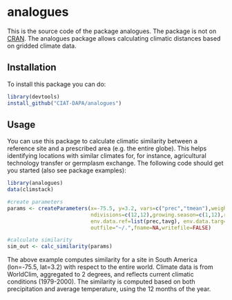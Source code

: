 # analogues
This is the source code of the package analogues. The package is not on [CRAN](https://cran.r-project.org/web/packages/raster/index.html). The analogues package allows calculating climatic distances based on gridded climate data.

## Installation
To install this package you can do:

```r
library(devtools)
install_github("CIAT-DAPA/analogues")
```

## Usage
You can use this package to calculate climatic similarity between a reference site and a prescribed area (e.g. the entire globe). This helps identifying locations with similar climates for, for instance, agricultural technology transfer or germplasm exchange. The following code should get you started (also see package examples):

```r
library(analogues)
data(climstack)

#create parameters
params <- createParameters(x=-75.5, y=3.2, vars=c("prec","tmean"),weights=c(0.5,0.5),
                           ndivisions=c(12,12),growing.season=c(1,12),rotation="tmean",threshold=1,
                           env.data.ref=list(prec,tavg), env.data.targ=list(prec,tavg),
                           outfile="~/.",fname=NA,writefile=FALSE)

#calculate similarity
sim_out <- calc_similarity(params)
```

The above example computes similarity for a site in South America (lon=-75.5, lat=3.2) with respect to the entire world. Climate data is from WorldClim, aggregated to 2 degrees, and reflects current climatic conditions (1979-2000). The similarity is computed based on both precipitation and average temperature, using the 12 months of the year.

